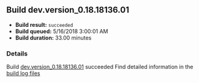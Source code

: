 ## Build dev.version_0.18.18136.01
- **Build result:** `succeeded`
- **Build queued:** 5/16/2018 3:00:01 AM
- **Build duration:** 33.00 minutes
### Details
Build [dev.version_0.18.18136.01](https://winappstudio.visualstudio.com/web/build.aspx?pcguid=a4ef43be-68ce-4195-a619-079b4d9834c2&builduri=vstfs%3a%2f%2f%2fBuild%2fBuild%2f25664) succeeded
Find detailed information in the [build log files](https://uwpctdiags.blob.core.windows.net/buildlogs/dev.version_0.18.18136.01_logs.zip)
